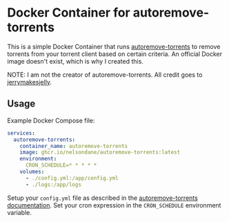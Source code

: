 # Docker Container for autoremove-torrents

This is a simple Docker Container that runs [autoremove-torrents](https://github.com/jerrymakesjelly/autoremove-torrents) to remove torrents from your torrent client based on certain criteria. An official Docker image doesn't exist, which is why I created this.

NOTE: I am not the creator of autoremove-torrents. All credit goes to [jerrymakesjelly](https://github.com/jeerymakesjelly).

## Usage
Example Docker Compose file:
```yaml
services:
  autoremove-torrents:
    container_name: autoremove-torrents
    image: ghcr.io/nelsondane/autoremove-torrents:latest
    environment:
      CRON_SCHEDULE=* * * * *
    volumes:
      - ./config.yml:/app/config.yml
      - ./logs:/app/logs
```

Setup your `config.yml` file as described in the [autoremove-torrents documentation](https://autoremove-torrents.readthedocs.io/en/latest/intro.html). Set your cron expression in the `CRON_SCHEDULE` environment variable.
